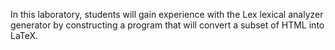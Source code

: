 In this laboratory, students will gain experience with the Lex lexical analyzer generator by constructing a program that will convert a subset of HTML into LaTeX.

